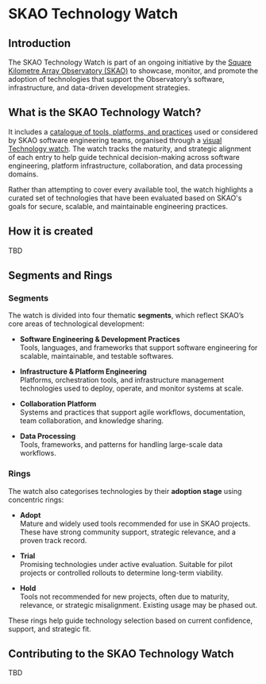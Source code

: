 # SKAO Technology Watch

## Introduction

The SKAO Technology Watch is part of an ongoing initiative by the [Square Kilometre Array Observatory (SKAO)](https://www.skao.int/) to showcase, monitor, and promote the adoption of technologies that support the Observatory’s software, infrastructure, and data-driven development strategies.

## What is the SKAO Technology Watch?

It includes a [catalogue of tools, platforms, and practices](#segments-and-rings) used or considered by SKAO software engineering teams, organised through a [visual Technology watch](#technology-watch-dashboard). The watch tracks the maturity, and strategic alignment of each entry to help guide technical decision-making across software engineering, platform infrastructure, collaboration, and data processing domains.

Rather than attempting to cover every available tool, the watch highlights a curated set of technologies that have been evaluated based on SKAO's goals for secure, scalable, and maintainable engineering practices.

## How it is created

TBD

## Segments and Rings

### Segments

The watch is divided into four thematic **segments**, which reflect SKAO’s core areas of technological development:

- **Software Engineering & Development Practices**  
  Tools, languages, and frameworks that support software engineering for scalable, maintainable, and testable softwares.

- **Infrastructure & Platform Engineering**  
  Platforms, orchestration tools, and infrastructure management technologies used to deploy, operate, and monitor systems at scale.

- **Collaboration Platform**  
  Systems and practices that support agile workflows, documentation, team collaboration, and knowledge sharing.

- **Data Processing**  
  Tools, frameworks, and patterns for handling large-scale data workflows.

### Rings

The watch also categorises technologies by their **adoption stage** using concentric rings:

- **Adopt**  
  Mature and widely used tools recommended for use in SKAO projects. These have strong community support, strategic relevance, and a proven track record.

- **Trial**  
  Promising technologies under active evaluation. Suitable for pilot projects or controlled rollouts to determine long-term viability.

- **Hold**  
  Tools not recommended for new projects, often due to maturity, relevance, or strategic misalignment. Existing usage may be phased out.

These rings help guide technology selection based on current confidence, support, and strategic fit.

## Contributing to the SKAO Technology Watch
TBD
